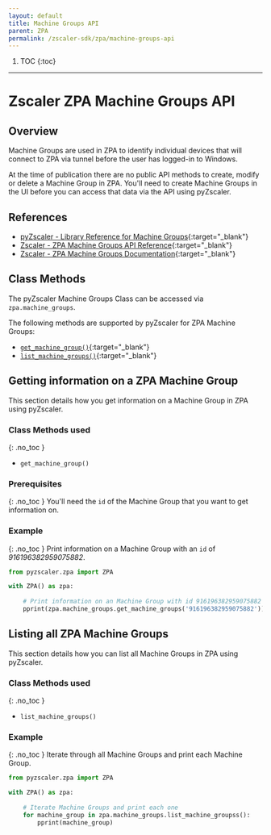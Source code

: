 ```yaml
---
layout: default 
title: Machine Groups API
parent: ZPA
permalink: /zscaler-sdk/zpa/machine-groups-api
---
```

1. TOC
{:toc}

---
# Zscaler ZPA Machine Groups API

## Overview
Machine Groups are used in ZPA to identify individual devices that will connect to ZPA via tunnel before the user has
logged-in to Windows.  

At the time of publication there are no public API methods to create, modify or delete a Machine Group in ZPA. You'll
need to create Machine Groups in the UI before you can access that data via the API using pyZscaler.

## References
- [pyZscaler - Library Reference for Machine Groups](https://pyzscaler.readthedocs.io/en/latest/zs/zpa/machine_groups.html){:target="_blank"}
- [Zscaler - ZPA Machine Groups API Reference](https://help.zscaler.com/zpa/api-reference#/machine-group-controller){:target="_blank"}
- [Zscaler - ZPA Machine Groups Documentation](https://help.zscaler.com/zpa/about-machine-groups){:target="_blank"}

## Class Methods
The pyZscaler Machine Groups Class can be accessed via `zpa.machine_groups`.

The following methods are supported by pyZscaler for ZPA Machine Groups:

- [`get_machine_group()`](){:target="_blank"}
- [`list_machine_groups()`](){:target="_blank"}

## Getting information on a ZPA Machine Group
This section details how you get information on a Machine Group in ZPA using pyZscaler.

### Class Methods used
{: .no_toc }

- `get_machine_group()`

### Prerequisites
{: .no_toc }
You'll need the `id` of the Machine Group that you want to get information on.

### Example
{: .no_toc }
Print information on a Machine Group with an `id` of _916196382959075882_.

```python
from pyzscaler.zpa import ZPA

with ZPA() as zpa:
    
    # Print information on an Machine Group with id 916196382959075882
    pprint(zpa.machine_groups.get_machine_groups('916196382959075882'))
```

## Listing all ZPA Machine Groups
This section details how you can list all Machine Groups in ZPA using pyZscaler.

### Class Methods used
{: .no_toc }

- `list_machine_groups()`

### Example
{: .no_toc }
Iterate through all Machine Groups and print each Machine Group.

```python
from pyzscaler.zpa import ZPA

with ZPA() as zpa:
    
    # Iterate Machine Groups and print each one
    for machine_group in zpa.machine_groups.list_machine_groupss():
        pprint(machine_group)
```

